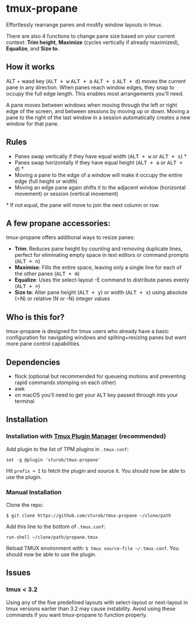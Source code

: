 # tmux-propane 

Effortlessly rearrange panes and modify window layouts in tmux.

There are also 4 functions to change pane size based on your current context: **Trim height**, **Maximize** (cycles vertically if already maximized), **Equalize**, and **Size to**.

<!-- ## Demos (asciinema/gifs) -->

<!-- Move a pane between columns -->

<!-- Move a pane between windows -->

<!-- Trim vim instinces -->

<!-- Toggle between column panes -->

## How it works
ALT + wasd key (<kbd>ALT + w</kbd> <kbd>ALT + a</kbd> <kbd>ALT + s</kbd> <kbd>ALT + d</kbd>) moves the current pane in any direction. When panes reach window edges, they snap to occupy the full edge length. This enables most arrangements you'll need.

A pane moves between windows when moving through the left or right edge of the screen, and between sessions by moving up or down. Moving a pane to the right of the last window in a session automatically creates a new window for that pane.

## Rules
* Panes swap vertically if they have equal width (<kbd>ALT + w</kbd> or <kbd>ALT + s</kbd>) \*
* Panes swap horizontally if they have equal height (<kbd>ALT + a</kbd> or <kbd>ALT + d</kbd>) \*
* Moving a pane to the edge of a window will make it occupy the entire edge (full height or width)
* Moving an edge pane again shifts it to the adjacent window (horizontal movement) or session (vertical movement)

\* If not equal, the pane will move to join the next column or row

## A few propane accessories:
tmux-propane offers additional ways to resize panes:

- **Trim**: Reduces pane height by counting and removing duplicate lines, perfect for eliminating empty space in text editors or command prompts (<kbd>ALT + n</kbd>)
- **Maximise**: Fills the entire space, leaving only a single line for each of the other panes (<kbd>ALT + m</kbd>)
- **Equalize**: Uses the select-layout -E command to distribute panes evenly (<kbd>ALT + =</kbd>)
- **Size to**: Alter pane height (<kbd>ALT + y</kbd>) or width (<kbd>ALT + x</kbd>) using absolute (=N) or relative (N or -N) integer values

## Who is this for?
tmux-propane is designed for tmux users who already have a basic configuration for navigating windows and spliting+resizing panes but want more pane control capabilities.

## Dependencies
- flock (optional but recommended for queueing motions and preventing rapid commands stomping on each other)
- awk
- on macOS you'll need to get your <kbd>ALT</kbd> key passed through into your terminal

## Installation

### Installation with [Tmux Plugin Manager](https://github.com/tmux-plugins/tpm) (recommended)

Add plugin to the list of TPM plugins in `.tmux.conf`:

    set -g @plugin 'sturob/tmux-propane'

Hit `prefix + I` to fetch the plugin and source it. You should now be able to
use the plugin.

### Manual Installation

Clone the repo:

    $ git clone https://github.com/sturob/tmux-propane ~/clone/path

Add this line to the bottom of `.tmux.conf`:

    run-shell ~/clone/path/propane.tmux

Reload TMUX environment with: `$ tmux source-file ~/.tmux.conf`.
You should now be able to use the plugin.
## Issues

### tmux < 3.2
Using any of the five predefined layouts with select-layout or next-layout in tmux versions earlier than 3.2 may cause instability. Avoid using these commands if you want tmux-propane to function properly.
